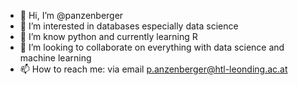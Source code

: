- 👋 Hi, I’m @panzenberger
- 👀 I’m interested in databases especially data science  
- 🌱 I’m know python and currently learning R 
- 💞️ I’m looking to collaborate on everything with data science and machine learning
- 📫 How to reach me: via email p.anzenberger@htl-leonding.ac.at 

<!---
panzenberger/panzenberger is a ✨ special ✨ repository because its `README.md` (this file) appears on your GitHub profile.
You can click the Preview link to take a look at your changes.
--->

